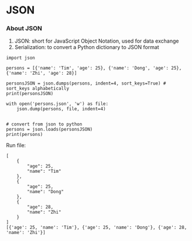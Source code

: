 # JSON
### About JSON
1. JSON: short for JavaScript Object Notation, used for data exchange
2. Serialization: to convert a Python dictionary to JSON format
```Shell
import json

persons = [{'name': 'Tim', 'age': 25}, {'name': 'Dong', 'age': 25}, {'name': 'Zhi', 'age': 28}]

personsJSON = json.dumps(persons, indent=4, sort_keys=True) # sort_keys alphabetically
print(personsJSON)

with open('persons.json', 'w') as file:
    json.dump(persons, file, indent=4)


# convert from json to python
persons = json.loads(personsJSON)
print(persons)
```
Run file:
```Shell
[
    {
        "age": 25,
        "name": "Tim"
    },
    {
        "age": 25,
        "name": "Dong"
    },
    {
        "age": 28,
        "name": "Zhi"
    }
]
[{'age': 25, 'name': 'Tim'}, {'age': 25, 'name': 'Dong'}, {'age': 28, 'name': 'Zhi'}]
```
